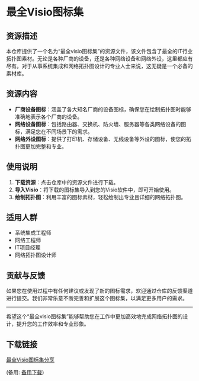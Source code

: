 # 最全Visio图标集

## 资源描述

本仓库提供了一个名为“最全visio图标集”的资源文件，该文件包含了最全的IT行业拓扑图素材。无论是各种厂商的设备，还是各种网络设备和网络外设，这里都应有尽有。对于从事系统集成和网络拓扑图设计的专业人士来说，这无疑是一个必备的素材库。

## 资源内容

- **厂商设备图标**：涵盖了各大知名厂商的设备图标，确保您在绘制拓扑图时能够准确地表示各个厂商的设备。
- **网络设备图标**：包括路由器、交换机、防火墙、服务器等各类网络设备的图标，满足您在不同场景下的需求。
- **网络外设图标**：提供了打印机、存储设备、无线设备等外设的图标，使您的拓扑图更加完整和专业。

## 使用说明

1. **下载资源**：点击仓库中的资源文件进行下载。
2. **导入Visio**：将下载的图标集导入到您的Visio软件中，即可开始使用。
3. **绘制拓扑图**：利用丰富的图标素材，轻松绘制出专业且详细的网络拓扑图。

## 适用人群

- 系统集成工程师
- 网络工程师
- IT项目经理
- 网络拓扑图设计师

## 贡献与反馈

如果您在使用过程中有任何建议或发现了新的图标需求，欢迎通过仓库的反馈渠道进行提交。我们非常乐意不断完善和扩展这个图标集，以满足更多用户的需求。

---

希望这个“最全visio图标集”能够帮助您在工作中更加高效地完成网络拓扑图的设计，提升您的工作效率和专业形象。

## 下载链接
[最全Visio图标集分享](https://pan.quark.cn/s/139e114992ae) 

(备用: [备用下载](https://pan.baidu.com/s/15a4dWRYxPh3rU72ltCzx4g?pwd=m849))
